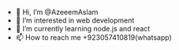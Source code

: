 - 👋 Hi, I’m @AzeeemAslam
- 👀 I’m interested in web development
- 🌱 I’m currently learning node.js and react
- 📫 How to reach me  +923057410819(whatsapp)

<!---
AzeeemAslam/AzeeemAslam is a ✨ special ✨ repository because its `README.md` (this file) appears on your GitHub profile.
You can click the Preview link to take a look at your changes.
--->
